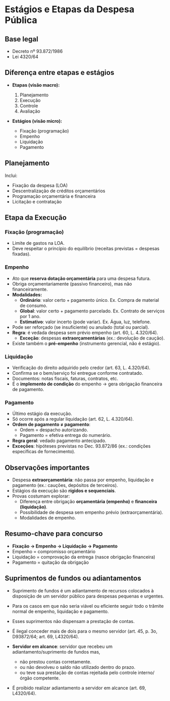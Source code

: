# Estágios e Etapas da Despesa Pública
## Base legal
- Decreto nº 93.872/1986
- Lei 4320/64

## Diferença entre **etapas** e **estágios**
- **Etapas (visão macro):**
  1. Planejamento  
  2. Execução  
  3. Controle  
  4. Avaliação  

- **Estágios (visão micro):**
  - Fixação (programação)  
  - Empenho  
  - Liquidação  
  - Pagamento  

## Planejamento
Inclui:  
- Fixação da despesa (LOA)  
- Descentralização de créditos orçamentários  
- Programação orçamentária e financeira  
- Licitação e contratação  

## Etapa da Execução

### Fixação (programação)
- Limite de gastos na LOA.  
- Deve respeitar o princípio do equilíbrio (receitas previstas = despesas fixadas).  

### Empenho
- Ato que **reserva dotação orçamentária** para uma despesa futura.  
- Obriga orçamentariamente (passivo financeiro), mas não financeiramente.  
- **Modalidades:**
    - **Ordinário**: valor certo + pagamento único. Ex. Compra de material de consumo.
    - **Global**: valor certo + pagamento parcelado. Ex. Contrato de serviços por 1 ano.
    - **Estimativo**: valor incerto (pode variar). Ex. Água, luz, telefone.
- Pode ser reforçado (se insuficiente) ou anulado (total ou parcial).  
- **Regra**: é vedada despesa sem prévio empenho (art. 60, L. 4.320/64).  
  - **Exceção**: despesas **extraorçamentárias** (ex.: devolução de caução).  
- Existe também o **pré-empenho** (instrumento gerencial, não é estágio).  

### Liquidação
- Verificação do direito adquirido pelo credor (art. 63, L. 4.320/64).  
- Confirma se o bem/serviço foi entregue conforme contratado.  
- Documentos: notas fiscais, faturas, contratos, etc.  
- É o **implemento de condição** do empenho → gera obrigação financeira de pagamento.  

### Pagamento
- Último estágio da execução.  
- Só ocorre após a regular liquidação (art. 62, L. 4.320/64).  
- **Ordem de pagamento ≠ pagamento**:
  - Ordem = despacho autorizando.  
  - Pagamento = efetiva entrega do numerário.  
- **Regra geral**: vedado pagamento antecipado.  
- **Exceções**: hipóteses previstas no Dec. 93.872/86 (ex.: condições específicas de fornecimento).  

## Observações importantes
- Despesa **extraorçamentária**: não passa por empenho, liquidação e pagamento (ex.: cauções, depósitos de terceiros).  
- Estágios da execução são **rígidos e sequenciais**.  
- Provas costumam explorar:
  - Diferença entre obrigação **orçamentária (empenho)** e **financeira (liquidação)**.  
  - Possibilidade de despesa sem empenho prévio (extraorçamentária).  
  - Modalidades de empenho.  

## Resumo-chave para concurso
- **Fixação → Empenho → Liquidação → Pagamento**  
- Empenho = compromisso orçamentário  
- Liquidação = comprovação da entrega (nasce obrigação financeira)  
- Pagamento = quitação da obrigação  

## Suprimentos de fundos ou adiantamentos
- Suprimento de fundos é um adiantamento de recursos colocados à disposição de um servidor público para despesas pequenas e urgentes. 
- Para os casos em que não seria viável ou eficiente seguir todo o trâmite normal de empenho, liquidação e pagamento.
- Esses suprimentos não dispensam a prestação de contas.
- É ilegal conceder mais de dois para o mesmo servidor (art. 45, p. 3o, D93872/64; art. 69, L4320/64).

- **Servidor em alcance**: servidor que recebeu um adiantamento/suprimento de fundos mas,
  - não prestou contas corretamente.
  - ou não devolveu o saldo não utilizado dentro do prazo.
  - ou teve sua prestação de contas rejeitada pelo controle interno/órgão competente.
- É proibido realizar adiantamento a servidor em alcance (art. 69, L4320/64).